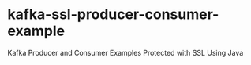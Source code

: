# kafka-ssl-producer-consumer-example
  Kafka Producer and Consumer Examples Protected with SSL Using Java
